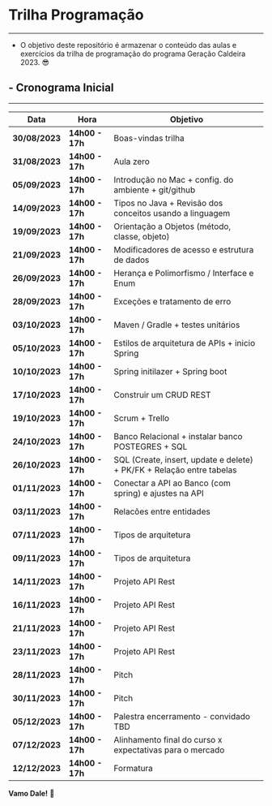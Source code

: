 # Trilha Programação
---
- O objetivo deste repositório é armazenar o conteúdo das aulas e exercícios da trilha de programação do programa Geração Caldeira 2023. 😎

## - Cronograma Inicial
---

| Data | Hora | Objetivo |
| - | - | - |
| **30/08/2023** | **14h00 - 17h** | Boas-vindas trilha |
| **31/08/2023** | **14h00 - 17h** | Aula zero |
| **05/09/2023** | **14h00 - 17h** | Introdução no Mac + config. do ambiente + git/github |
| **14/09/2023** | **14h00 - 17h** | Tipos no Java + Revisão dos conceitos usando a linguagem |
| **19/09/2023** | **14h00 - 17h** | Orientação a Objetos (método, classe, objeto) |
| **21/09/2023** | **14h00 - 17h** | Modificadores de acesso e estrutura de dados |
| **26/09/2023** | **14h00 - 17h** | Herança e Polimorfismo / Interface e Enum |
| **28/09/2023** | **14h00 - 17h** | Exceções e tratamento de erro |
| **03/10/2023** | **14h00 - 17h** | Maven / Gradle + testes unitários |
| **05/10/2023** | **14h00 - 17h** | Estilos de arquitetura de APIs + inicio Spring |
| **10/10/2023** | **14h00 - 17h** | Spring initilazer + Spring boot |
| **17/10/2023** | **14h00 - 17h** | Construir um CRUD REST |
| **19/10/2023** | **14h00 - 17h** | Scrum + Trello |
| **24/10/2023** | **14h00 - 17h** | Banco Relacional + instalar banco POSTEGRES + SQL |
| **26/10/2023** | **14h00 - 17h** | SQL (Create, insert, update e delete) + PK/FK + Relação entre tabelas |
| **01/11/2023** | **14h00 - 17h** | Conectar a API ao Banco (com spring) e ajustes na API |
| **03/11/2023** | **14h00 - 17h** | Relacões entre entidades |
| **07/11/2023** | **14h00 - 17h** | Tipos de arquitetura |
| **09/11/2023** | **14h00 - 17h** | Tipos de arquitetura |
| **14/11/2023** | **14h00 - 17h** | Projeto API Rest |
| **16/11/2023** | **14h00 - 17h** | Projeto API Rest |
| **21/11/2023** | **14h00 - 17h** | Projeto API Rest |
| **23/11/2023** | **14h00 - 17h** | Projeto API Rest |
| **28/11/2023** | **14h00 - 17h** | Pitch |
| **30/11/2023** | **14h00 - 17h** | Pitch |
| **05/12/2023** | **14h00 - 17h** | Palestra encerramento - convidado TBD |
| **07/12/2023** | **14h00 - 17h** | Alinhamento final do curso x expectativas para o mercado |
| **12/12/2023** | **14h00 - 17h** | Formatura |

**Vamo Dale!** 🚀
